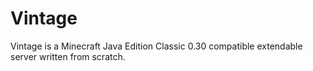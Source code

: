 # Vintage

Vintage is a Minecraft Java Edition Classic 0.30 compatible extendable server written from scratch.